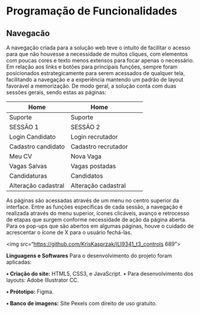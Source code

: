 # Programação de Funcionalidades

## Navegacão ##
A navegação criada para a solução web teve o intuito de facilitar o acesso para que não houvesse a necessidade de muitos cliques, com elementos com poucas cores e texto menos extensos para focar apenas o necessário.
Em relação aos links e botões para principais funções, sempre foram posicionados estrategicamente para serem acessados de qualquer tela, facilitando a navegação e a experiência mantendo um padrão de layout favorável a memorização. 
De modo geral, a solução conta com duas sessões gerais, sendo estas as páginas:

| Home                | Home                 |   |   |
|---------------------|----------------------|---|---|
| Suporte             | Suporte              |   |   |
| SESSÃO 1            | SESSÃO 2             |   |   |
| Login  Candidato    | Login recrutador     |   |   |
| Cadastro candidato  | Cadastro recrutador  |   |   |
| Meu CV              | Nova Vaga            |   |   |
| Vagas Salvas        | Vagas postadas       |   |   |
| Candidaturas        | Candidatos           |   |   |
| Alteração cadastral | Alteração cadastral  |   |   |


As páginas são acessadas através de um menu no centro superior da interface. Entre as funções específicas de cada sessão, a navegação é realizada através do menu superior, ícones clicáveis, avanço e retrocesso de etapas que surgem  conforme necessidade de ação da página aberta. Para os pop-ups que são abertos em algumas páginas, houve o cuidado de acrescentar o ícone de X para o usuário fechá-las.

<img src=“https://github.com/KrisKasprzak/ILI9341_t3_controls 689”>

**Linguagens e Softwares**
Para o desenvolvimento do projeto foram aplicadas:

**•	Criação do site:**
            HTML5, CSS3, e JavaScript. 
•	Para desenvolvimento dos layouts:
Adobe Illustrator CC.

**•	Prótotipo:**
Figma.

**•	Banco de imagens:**
Site Pexels com direito de uso gratuito.

